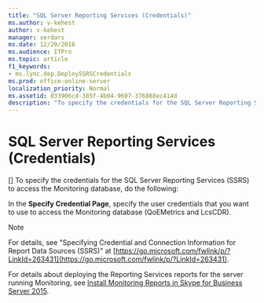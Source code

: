 ```yaml
---
title: "SQL Server Reporting Services (Credentials)"
ms.author: v-kehest
author: v-kehest
manager: serdars
ms.date: 12/20/2016
ms.audience: ITPro
ms.topic: article
f1_keywords:
- ms.lync.dep.DeploySSRSCredentials
ms.prod: office-online-server
localization_priority: Normal
ms.assetid: 033906cd-385f-4b04-9607-376888ec414d
description: "To specify the credentials for the SQL Server Reporting Services (SSRS) to access the Monitoring database, do the following:"
---
```


# SQL Server Reporting Services (Credentials)
[]
To specify the credentials for the SQL Server Reporting Services (SSRS) to access the Monitoring database, do the following:
  
In the **Specify Credential Page**, specify the user credentials that you want to use to access the Monitoring database (QoEMetrics and LcsCDR). 
  
> [!NOTE]
> For details, see "Specifying Credential and Connection Information for Report Data Sources (SSRS)" at [https://go.microsoft.com/fwlink/p/?LinkId=263431](https://go.microsoft.com/fwlink/p/?LinkId=263431). 
  
For details about deploying the Reporting Services reports for the server running Monitoring, see [Install Monitoring Reports in Skype for Business Server 2015](../../deploy-1/deploy-monitoring/install-monitoring-reports.md).
  

